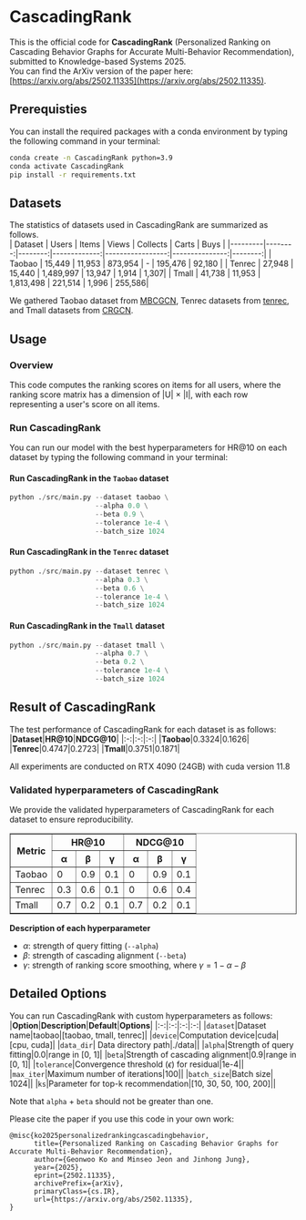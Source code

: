 # CascadingRank
This is the official code for **CascadingRank** (Personalized Ranking on Cascading Behavior Graphs for
Accurate Multi-Behavior Recommendation), submitted to Knowledge-based Systems 2025.  
You can find the ArXiv version of the paper here: [https://arxiv.org/abs/2502.11335](https://arxiv.org/abs/2502.11335).
## Prerequisties
You can install the required packages with a conda environment by typing the following command in your terminal:
```bash
conda create -n CascadingRank python=3.9
conda activate CascadingRank
pip install -r requirements.txt
```


## Datasets
The statistics of datasets used in CascadingRank are summarized as follows.   
| Dataset | Users  | Items  | Views       | Collects        | Carts         | Buys   |
|---------|--------:|--------:|-------------:|-----------------:|---------------:|--------:|
| Taobao  | 15,449 | 11,953 | 873,954 | -               | 195,476 | 92,180 |
| Tenrec   | 27,948 | 15,440 | 1,489,997 | 13,947  | 1,914   | 1,307|
| Tmall   | 41,738 | 11,953 | 1,813,498 | 221,514 | 1,996 | 255,586|

<!--<img src="./assets/data_statistics.png" width="500px" height="200px" title="data statistics"/>-->

We gathered Taobao dataset from [MBCGCN](https://github.com/SS-00-SS/MBCGCN), Tenrec datasets from [tenrec](https://github.com/yuangh-x/2022-NIPS-Tenrec), and Tmall datasets from [CRGCN](https://github.com/MingshiYan/CRGCN).

## Usage

### Overview
This code computes the ranking scores on items for all users, where the ranking score matrix has a dimension of |U| $\times$ |I|\, with each row representing a user's score on all items.

### Run CascadingRank
You can run our model with the best hyperparameters for HR@10 on each dataset by typing the following command in your terminal:

#### Run CascadingRank in the `Taobao` dataset
```python
python ./src/main.py --dataset taobao \
                     --alpha 0.0 \
                     --beta 0.9 \
                     --tolerance 1e-4 \
                     --batch_size 1024
```

#### Run CascadingRank in the `Tenrec` dataset
```python
python ./src/main.py --dataset tenrec \
                     --alpha 0.3 \
                     --beta 0.6 \
                     --tolerance 1e-4 \
                     --batch_size 1024
```

#### Run CascadingRank in the `Tmall` dataset
```python
python ./src/main.py --dataset tmall \
                     --alpha 0.7 \
                     --beta 0.2 \
                     --tolerance 1e-4 \
                     --batch_size 1024
```


## Result of CascadingRank
The test performance of CascadingRank for each dataset is as follows:
|**Dataset**|**HR@10**|**NDCG@10**|
|:-:|:-:|:-:|
|**Taobao**|0.3324|0.1626|
|**Tenrec**|0.4747|0.2723|
|**Tmall**|0.3751|0.1871|

All experiments are conducted on RTX 4090 (24GB) with cuda version 11.8

### Validated hyperparameters of CascadingRank
We provide the validated hyperparameters of CascadingRank for each dataset to ensure reproducibility.

<table border="1" cellspacing="0" cellpadding="5">
    <thead>
        <tr>
            <th rowspan="2">Metric</th>
            <th colspan="3">HR@10</th>
            <th colspan="3">NDCG@10</th>
        </tr>
        <tr>
            <th>α</th>
            <th>β</th>
            <th>γ</th>
            <th>α</th>
            <th>β</th>
            <th>γ</th>
        </tr>
    </thead>
    <tbody>
        <tr>
            <td>Taobao</td>
            <td>0</td>
            <td>0.9</td>
            <td>0.1</td>
            <td>0</td>
            <td>0.9</td>
            <td>0.1</td>
        </tr>
        <tr>
            <td>Tenrec</td>
            <td>0.3</td>
            <td>0.6</td>
            <td>0.1</td>
            <td>0</td>
            <td>0.6</td>
            <td>0.4</td>
        </tr>
        <tr>
            <td>Tmall</td>
            <td>0.7</td>
            <td>0.2</td>
            <td>0.1</td>
            <td>0.7</td>
            <td>0.2</td>
            <td>0.1</td>
        </tr>
    </tbody>
</table>


**Description of each hyperparameter**
* $\alpha$: strength of query fitting (`--alpha`)
* $\beta$: strength of cascading alignment (`--beta`)
* $\gamma$: strength of ranking score smoothing, where $\gamma = 1-\alpha-\beta$


## Detailed Options
You can run CascadingRank with custom hyperparameters as follows:
|**Option**|**Description**|**Default**|**Options**|
|:-:|:-:|:-:|:-:|
|`dataset`|Dataset name|taobao|[taobao, tmall, tenrec]|
|`device`|Computation device|cuda|[cpu, cuda]|
|`data_dir`| Data directory path|./data||
|`alpha`|Strength of query fitting|0.0|range in [0, 1]|
|`beta`|Strength of cascading alignment|0.9|range in [0, 1]|
|`tolerance`|Convergence threshold ($\epsilon$) for residual|1e-4||
|`max_iter`|Maximum number of iterations|100||
|`batch_size`|Batch size| 1024||
|`ks`|Parameter for top-k recommendation|[10, 30, 50, 100, 200]||

Note that `alpha` + `beta` should not be greater than one.


Please cite the paper if you use this code in your own work:
```
@misc{ko2025personalizedrankingcascadingbehavior,
      title={Personalized Ranking on Cascading Behavior Graphs for Accurate Multi-Behavior Recommendation}, 
      author={Geonwoo Ko and Minseo Jeon and Jinhong Jung},
      year={2025},
      eprint={2502.11335},
      archivePrefix={arXiv},
      primaryClass={cs.IR},
      url={https://arxiv.org/abs/2502.11335}, 
}
```

